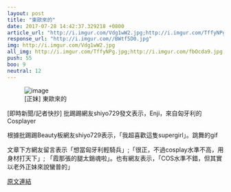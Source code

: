 ```yaml
---
layout: post
title: "東歐來的"
date: 2017-07-28 14:42:37.329218 +0800
article_url: "http://i.imgur.com/Vdg1wW2.jpg;http://i.imgur.com/TffyNPg.jpg;http://i.imgur.com/fbOcda9.jpg;http://i.imgur.com/I01Tpwz.jpg;http://i.imgur.com/mrZmTvX.jpg;http://i.imgur.com/QxwBt93.jpg;http://i.imgur.com/92iidlh.jpg;http://i.imgur.com/lIdrUyQ.jpg;http://i.imgur.com/mdpS4N5.jpg;http://i.imgur.com/Ms0B31D.jpg;http://i.imgur.com/j6UiEDK.jpg;http://i.imgur.com/xzBuiiI.jpg;http://i.imgur.com/sFywl5T.jpg;http://i.imgur.com/7No6gYw.jpg;http://i.imgur.com/BAbnNOv.jpg;http://i.imgur.com/0rQF11C.jpg;http://i.imgur.com/Jnub885.jpg;http://i.imgur.com/IdXjDg0.jpg;http://i.imgur.com/7zrjKJG.jpg;http://i.imgur.com/Ya3GTpp.jpg;http://i.imgur.com/ntmW8Vc.jpg;http://i.imgur.com/e0al2Y2.jpg;http://i.imgur.com/lQBoapn.jpg;http://i.imgur.com/ASRIUAg.gif"
response_url: "http://i.imgur.com//BWtf5D0.jpg"
img: http://i.imgur.com/Vdg1wW2.jpg
all_img: http://i.imgur.com/TffyNPg.jpg;http://i.imgur.com/fbOcda9.jpg;http://i.imgur.com/I01Tpwz.jpg;http://i.imgur.com/mrZmTvX.jpg;http://i.imgur.com/QxwBt93.jpg;http://i.imgur.com/92iidlh.jpg;http://i.imgur.com/lIdrUyQ.jpg;http://i.imgur.com/mdpS4N5.jpg;http://i.imgur.com/Ms0B31D.jpg;http://i.imgur.com/j6UiEDK.jpg;http://i.imgur.com/xzBuiiI.jpg;http://i.imgur.com/sFywl5T.jpg;http://i.imgur.com/7No6gYw.jpg;http://i.imgur.com/BAbnNOv.jpg;http://i.imgur.com/0rQF11C.jpg;http://i.imgur.com/Jnub885.jpg;http://i.imgur.com/IdXjDg0.jpg;http://i.imgur.com/7zrjKJG.jpg;http://i.imgur.com/Ya3GTpp.jpg;http://i.imgur.com/ntmW8Vc.jpg;http://i.imgur.com/e0al2Y2.jpg;http://i.imgur.com/lQBoapn.jpg;http://i.imgur.com/ASRIUAg.gif;http://i.imgur.com//BWtf5D0.jpg
push: 55
boo: 9
neutral: 12
---
```


<figure>
<img src="http://i.imgur.com/Vdg1wW2.jpg" alt="image">
<figcaption>
[正妹] 東歐來的
</figcaption>
</figure>



[即時新聞/記者快抄] 批踢踢網友shiyo729發文表示，Enji，來自匈牙利的Cosplayer

根據批踢踢Beauty板網友shiyo729表示，「我超喜歡這隻supergirl」。跳舞的gif

文章下方網友留言表示「想當匈牙利輕騎兵」;「很正，不過cosplay水準不高，用身材打天下」; 「霞那張的腿太銷魂啦」。也有網友表示，「COS水準不錯，但其實以老外正妹來說蠻普的」

<a href = "https://www.ptt.cc/bbs/Beauty/M.1500625278.A.77B.html">原文連結</a>

